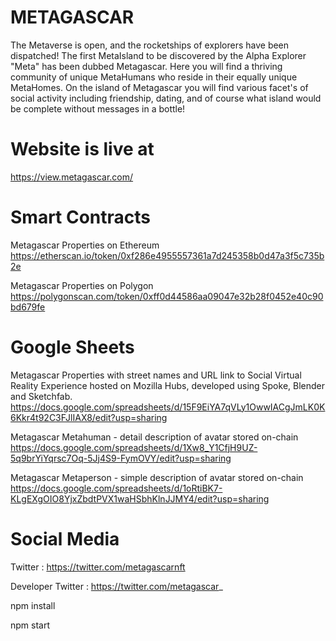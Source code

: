 # METAGASCAR

The Metaverse is open, and the rocketships of explorers have been dispatched! The first MetaIsland to be discovered by the Alpha Explorer "Meta" has been dubbed Metagascar. Here you will find a thriving community of unique MetaHumans who reside in their equally unique MetaHomes. On the island of Metagascar you will find various facet's of social activity including friendship, dating, and of course what island would be complete without messages in a bottle!

# Website is live at
https://view.metagascar.com/

# Smart Contracts
Metagascar Properties on Ethereum https://etherscan.io/token/0xf286e4955557361a7d245358b0d47a3f5c735b2e

Metagascar Properties on Polygon https://polygonscan.com/token/0xff0d44586aa09047e32b28f0452e40c90bd679fe

# Google Sheets
Metagascar Properties with street names and URL link to Social Virtual Reality Experience hosted on Mozilla Hubs, developed using Spoke, Blender and Sketchfab. https://docs.google.com/spreadsheets/d/15F9EiYA7qVLy1OwwIACgJmLK0K6Kkr4t92C3FJlIAX8/edit?usp=sharing

Metagascar Metahuman - detail description of avatar stored on-chain https://docs.google.com/spreadsheets/d/1Xw8_Y1CfjH9UZ-5q9brYiYqrsc7Oq-5Jj4S9-FymOVY/edit?usp=sharing

Metagascar Metaperson - simple description of avatar stored on-chain https://docs.google.com/spreadsheets/d/1oRtiBK7-KLgEXgOIO8YjxZbdtPVX1waHSbhKlnJJMY4/edit?usp=sharing

# Social Media

Twitter : https://twitter.com/metagascarnft

Developer Twitter : https://twitter.com/metagascar_

npm install

npm start
